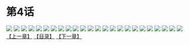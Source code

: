 # 第4话
![](https://mao.mhtupian.com/uploads/img/7563/68554/001.jpg)
![](https://mao.mhtupian.com/uploads/img/7563/68554/002.jpg)
![](https://mao.mhtupian.com/uploads/img/7563/68554/003.jpg)
![](https://mao.mhtupian.com/uploads/img/7563/68554/004.jpg)
![](https://mao.mhtupian.com/uploads/img/7563/68554/005.jpg)
![](https://mao.mhtupian.com/uploads/img/7563/68554/006.jpg)
![](https://mao.mhtupian.com/uploads/img/7563/68554/007.jpg)
![](https://mao.mhtupian.com/uploads/img/7563/68554/008.jpg)
![](https://mao.mhtupian.com/uploads/img/7563/68554/009.jpg)
![](https://mao.mhtupian.com/uploads/img/7563/68554/010.jpg)
![](https://mao.mhtupian.com/uploads/img/7563/68554/011.jpg)
![](https://mao.mhtupian.com/uploads/img/7563/68554/012.jpg)
![](https://mao.mhtupian.com/uploads/img/7563/68554/013.jpg)
![](https://mao.mhtupian.com/uploads/img/7563/68554/014.jpg)
![](https://mao.mhtupian.com/uploads/img/7563/68554/015.jpg)
![](https://mao.mhtupian.com/uploads/img/7563/68554/016.jpg)
![](https://mao.mhtupian.com/uploads/img/7563/68554/017.jpg)
![](https://mao.mhtupian.com/uploads/img/7563/68554/018.jpg)
![](https://mao.mhtupian.com/uploads/img/7563/68554/019.jpg)
![](https://mao.mhtupian.com/uploads/img/7563/68554/020.jpg)
![](https://mao.mhtupian.com/uploads/img/7563/68554/021.jpg)
![](https://mao.mhtupian.com/uploads/img/7563/68554/022.jpg)
![](https://mao.mhtupian.com/uploads/img/7563/68554/023.jpg)
![](https://mao.mhtupian.com/uploads/img/7563/68554/024.jpg)
[【上一章】](./137.md)
[【目录】](./READMD.md)
[【下一章】](./139.md)
